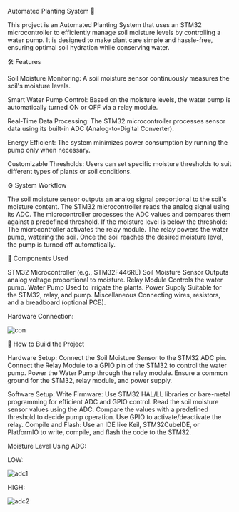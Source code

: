 Automated Planting System 🌱

This project is an Automated Planting System that uses an STM32 microcontroller to efficiently manage soil moisture levels by controlling a water pump. It is designed to make plant care simple and hassle-free, ensuring optimal soil hydration while conserving water.

🛠 Features

Soil Moisture Monitoring:
A soil moisture sensor continuously measures the soil's moisture levels.

Smart Water Pump Control:
Based on the moisture levels, the water pump is automatically turned ON or OFF via a relay module.

Real-Time Data Processing:
The STM32 microcontroller processes sensor data using its built-in ADC (Analog-to-Digital Converter).

Energy Efficient:
The system minimizes power consumption by running the pump only when necessary.

Customizable Thresholds:
Users can set specific moisture thresholds to suit different types of plants or soil conditions.

⚙️ System Workflow

The soil moisture sensor outputs an analog signal proportional to the soil's moisture content.
The STM32 microcontroller reads the analog signal using its ADC.
The microcontroller processes the ADC values and compares them against a predefined threshold.
If the moisture level is below the threshold:
The microcontroller activates the relay module.
The relay powers the water pump, watering the soil.
Once the soil reaches the desired moisture level, the pump is turned off automatically.

🛒 Components Used

STM32 Microcontroller
(e.g., STM32F446RE)
Soil Moisture Sensor
Outputs analog voltage proportional to moisture.
Relay Module
Controls the water pump.
Water Pump
Used to irrigate the plants.
Power Supply
Suitable for the STM32, relay, and pump.
Miscellaneous
Connecting wires, resistors, and a breadboard (optional PCB).

Hardware Connection:

![con](https://github.com/user-attachments/assets/52c02b7b-4c1d-4ce8-bbb7-8cfca03ee723)


🔧 How to Build the Project

Hardware Setup:
Connect the Soil Moisture Sensor to the STM32 ADC pin.
Connect the Relay Module to a GPIO pin of the STM32 to control the water pump.
Power the Water Pump through the relay module.
Ensure a common ground for the STM32, relay module, and power supply.

Software Setup:
Write Firmware:
Use STM32 HAL/LL libraries or bare-metal programming for efficient ADC and GPIO control.
Read the soil moisture sensor values using the ADC.
Compare the values with a predefined threshold to decide pump operation.
Use GPIO to activate/deactivate the relay.
Compile and Flash:
Use an IDE like Keil, STM32CubeIDE, or PlatformIO to write, compile, and flash the code to the STM32.

Moisture Level Using ADC:

LOW:

![adc1](https://github.com/user-attachments/assets/3dd85ca5-d33f-4989-aed1-2662836379da)

HIGH:

![adc2](https://github.com/user-attachments/assets/f2ba2261-8925-4161-9367-b6f1af0cafe7)


